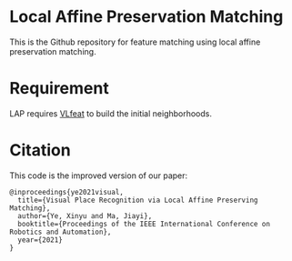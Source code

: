# Local Affine Preservation Matching
This is the Github repository for feature matching using local affine preservation matching.

# Requirement
LAP requires [VLfeat](https://github.com/vlfeat/vlfeat) to build the initial neighborhoods.

# Citation
This code is the improved version of our paper:
```
@inproceedings{ye2021visual,
  title={Visual Place Recognition via Local Affine Preserving Matching},
  author={Ye, Xinyu and Ma, Jiayi},
  booktitle={Proceedings of the IEEE International Conference on Robotics and Automation},
  year={2021}
}
```
